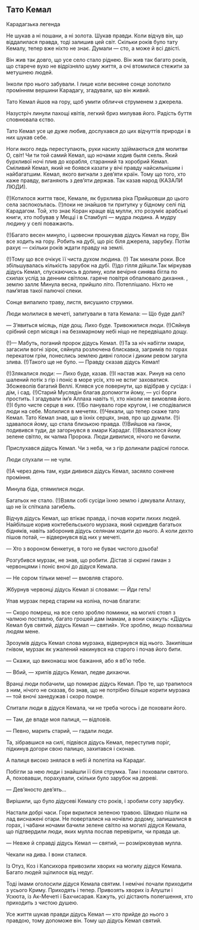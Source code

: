 ## Тато Кемал

Карадагзька легенда

Не шукав а ні пошани, а ні золота.
Шукав правди.
Коли відчув він, що віддалилася правда, тоді залишив цей світ.
Скільки років було тату Кемалу, тепер вже ніхто не знає.
Думали — сто, а може й всі двісті.

Він жив так довго, що усе село стало ріднею.
Він жив так багато років, що старече вухо не відрізняло шуму життя, а очі втомилися стежити за метушнею людей.

Інколи про нього забували.
І лише коли весняне сонце золотило промінням вершини Карадагу, згадували, що він живий.

Тато Кемал йшов на гору, щоб умити обличчя струменем з джерела.

Назустріч линули пахощі квітів, легкий бриз милував його.
Радість буття сповнювала єство.

Тато Кемал усе це дуже любив, дослухався до цих відчуттів природи і в них шукав себе.

Ноги якого ледь переступають, руки насилу здіймаються для молитви
О, світ!
Чи ти той самий Кемал, що ночами ходив быля скель.
Який бурхливої ночі плив до корабля, старанний та хоробрий Кемал.
Сміливий Кемал, який не боявся казати у вічі правду найсильнішим і найбагатшим. Кемал, якого вигнали з дев’яти країн.
Тому що того, хто каже правду, виганяють з дев’яти держав.
Так казав народ (КАЗАЛИ ЛЮДИ).

(!)Котилося життя твоє, Кемале, як бурхлива ріка
Прийшовши до цього села заспокоълась.
(!)поки не знайшов ти притулку у бідному селі під Карадагом.
Той, хто знає Коран краще від мулли, хто розуміє арабські книги, хто побував у Мецці і в Стамбулі — мудра людина.
А мудру людину у селі поважають.

(!)Багато весен минуло, і щовесни прошкував дідусь Кемал на гору,
Він все ходить на гору.
Робить на дубі, що ріс біля джерела, зарубку.
Потім рахує — скільки років ждати правду на землі.

(!)Тому що все очікує її чиста духом людина.
(!)
Так минали роки.
Все збільшувалась кількість зарубок на дубі.
(!)до гілля дійшли.Так міркував дідусь Кемал, спускаючись в долину, коли вечірня синява бігла по схилах услід за денним світлом. гаряче повітря обпалювало дихання. , землю заллє
Минула весна, прийшло літо.
Потеплішало.
Ніхто не пам’ятав такої палючої спеки.

Сонце випалило траву, листя, висушило струмки.

Люди молилися в мечеті, запитували в тата Кемала: — Що буде далі?

— З’явиться місяць, піде дощ.
Лихо буде.
Тривожилися люди.
(!)Сяйнув срібний серп місяця і на безхмарному небі ніщо не передвіщало дощу.

(!)— Мабуть, поганий пророк дідусь Кемал.
(!)Та за ніч набігли хмари, загасили вогні зірок, сяйнула розлючена блискавка, загримів по горах перекатом грім, понеслись землею дивні голоси і диким ревом загула злива.
(!)Такого ще не було.
— Правду сказав дідусь Кемал!

(!)Злякалися люди: — Лихо буде, казав.
(!)І настав жах. Ринув на село шалений потік з гір і поніс в море усіх, хто не встиг заховатися.
Збожеволів багатий Веллі.
Клявся усе повернути, що відібрав у сусіда: і дім, і сад.
(!)Старий Муслядін благав допомогти йому, — усі борги простить. І згадували ім’я Аллаха навіть ті, хто ніколи не вимовляв його.
(!)І було чисте серце в них.
(!)Бо панувало горе кругом, і не сподівалися люди на себе.
Молилися в мечетях.
(!)Чекали, що тепер скаже тато Кемал.
Тато Кемал знав, що в їхніх серцях, знав, про що думали.
(!)і здавалося йому, що стала близькою правда.
(!)Вийшов на ґанок, подивився туди, де загорнувся в хмари Карадаг.
(!)Вважалося йому зелене світло, як чалма Пророка.
Люди дивилися, нічого не бачили.

Прислухався дідусь Кемал.
Чи з неба, чи з гір долинали радісні голоси.

Люди слухали — не чули.

(!)А через день там, куди дивився дідусь Кемал, засяяло сонячне проміння.

Минула біда, отямилися люди.

Багатьох не стало.
(!)Взяли собі сусіди їхню землю і дякували Аллаху, що не їх спіткала загибель.

Відчув дідусь Кемал, що втікає правда, і почав корити лихих людей.
Найбільше корив коктебельського мурзака, який скривдив багатьох бідняків, навіть заборонив дідусь селянам ходити до нього.
А коли дехто пішов потай, — відвернувся від них у мечеті.

— Хто з вороном бенкетує, в того не буває чистого дзьоба!

Розгубився мурзак, не знав, що робити.
Дістав зі скрині гаман з червонцями і поніс вночі до дідуся Кемала.

— Не сором тільки мене! — вмовляв старого.

Жбурнув червонці дідусь Кемал зі словами: — Йди геть!

Упав мурзак перед старим на коліна, почав благати:

— Скоро помреш, на все село зроблю поминки, на могилі стовп з чалмою поставлю, багато грошей дам імамам, а вони скажуть: «Дідусь Кемал був святий, дідусь Кемал — святий».
Усе зроблю, якщо похвалиш людям мене.

Зрозумів дідусь Кемал слова мурзака, відвернувся від нього.
Закипівши гнівом, мурзак як ужалений накинувся на старого і почав його бити.

— Скажи, що виконаєш моє бажання, або я вб’ю тебе.

— Вбий, — хрипів дідусь Кемал, ледве дихаючи.

Вранці люди побачили, що помирає дідусь Кемал.
Про те, що трапилося з ним, нічого не сказав, бо знав, що не потрібно більше корити мурзака — той вночі занедужав і скоро помре.

Спитали люди в дідуся Кемала, чи не треба чогось і де поховати його.

— Там, де впаде моя палиця, — відповів.

— Певно, марить старий, — гадали люди.

Та, зібравшися на силі, підвівся дідусь Кемал, переступив поріг, підкинув догори свою палицю, захитався і сконав.

А палиця високо знялася в небі й полетіла на Карадаг.

Побігли за нею люди і знайшли її біля струмка.
Там і поховали святого.
А, поховавши, порахували, скільки було зарубок на дереві.

— Дев’яносто дев’ять...

Вирішили, що було дідусеві Кемалу сто років, і зробили соту зарубку.

Настали добрі часи.
Гори вкрилися зеленою травою.
Швидко пішли на лад виснажені отари.
Не поверталися на ночівлю додому, залишалися в горах, і чабани ночами бачили зелене світло на могилі дідуся Кемала, що підтвердили люди, яких мулла послав перевірити, чи правда це.

— Невже й справді дідусь Кемал — святий, — розмірковував мулла.

Чекали на дива.
І вони сталися.

Із Отуз, Коз і Капсихора привозили хворих на могилу дідуся Кемала.
Багато людей зцілилося від недуг.

Тоді імами оголосили дідуся Кемала святим.
І немічні почали приходити з усього Криму.
Приходять і тепер.
Привозять хворих із Алушти і Ускюта, із Ак-Мечеті і Бахчисарая.
Кажуть, усі дістають полегшення, хто приходить з чистою душею.

Усе життя шукав правди дідусь Кемал — хто прийде до нього з правдою, тому допоможе він.
Тому що дідусь Кемал святий.

